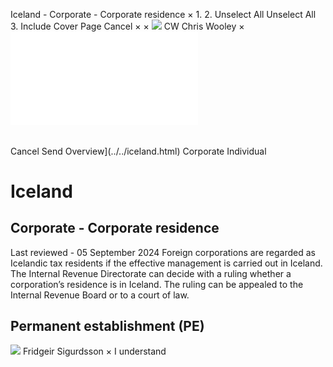 Iceland - Corporate - Corporate residence
×
1.
2.
Unselect All
Unselect All
3.
Include Cover Page
Cancel
×
×
![](../../-/media/world-wide-tax-summaries/attachments/global---chris-wooley.ashx%3Frev=ac5e5f3223b34096b1afc2a6009c7320&revision=ac5e5f32-23b3-4096-b1af-c2a6009c7320&hash=859B7ADC84DC2CBEC9760E9E6EE7DE6D0A8BFCDF)
CW
Chris Wooley
×
![](corporate-residence.html)
######
Cancel
Send
Overview](../../iceland.html)
Corporate
Individual
# Iceland
## Corporate - Corporate residence
Last reviewed - 05 September 2024
Foreign corporations are regarded as Icelandic tax residents if the effective management is carried out in Iceland.
The Internal Revenue Directorate can decide with a ruling whether a corporation’s residence is in Iceland. The ruling can be appealed to the Internal Revenue Board or to a court of law.
## Permanent establishment (PE)
![](../../-/media/world-wide-tax-summaries/attachments/iceland---fridgeir-sigurdsson.ashx%3Frev=c80c60aea4324e5fa9a2fa2adf1fa0e3&revision=c80c60ae-a432-4e5f-a9a2-fa2adf1fa0e3&hash=88430F8F98B3CE3EDCBC9487DA3F27BF4DC836AB)
Fridgeir Sigurdsson
×
I understand